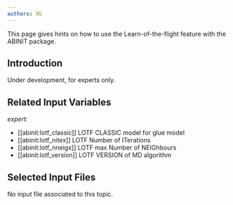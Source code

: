 ```yaml
---
authors: XG
---
```

<!--
This file is automatically generated by mksite.py. All changes will be lost.
Change the input yaml files or the python code
-->

This page gives hints on how to use the Learn-of-the-flight feature with the ABINIT package.

## Introduction

Under development, for experts only.



## Related Input Variables

*expert:*

- [[abinit:lotf_classic]]  LOTF CLASSIC model for glue model
- [[abinit:lotf_nitex]]  LOTF Number of ITerations
- [[abinit:lotf_nneigx]]  LOTF max Number of NEIGhbours
- [[abinit:lotf_version]]  LOTF VERSION of MD algorithm
 

## Selected Input Files

No input file associated to this topic.

